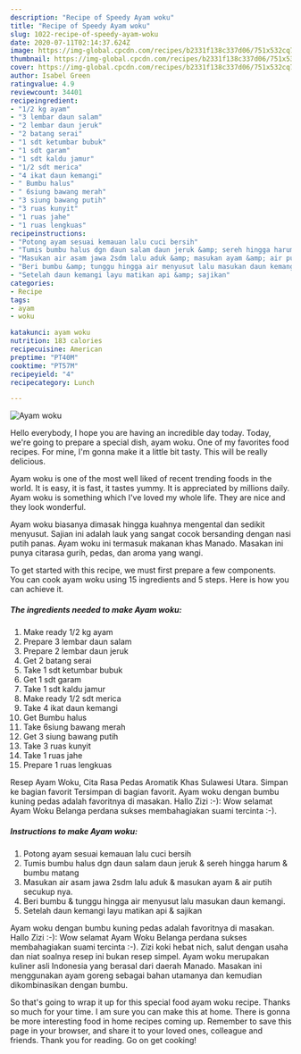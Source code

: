 ```yaml
---
description: "Recipe of Speedy Ayam woku"
title: "Recipe of Speedy Ayam woku"
slug: 1022-recipe-of-speedy-ayam-woku
date: 2020-07-11T02:14:37.624Z
image: https://img-global.cpcdn.com/recipes/b2331f138c337d06/751x532cq70/ayam-woku-foto-resep-utama.jpg
thumbnail: https://img-global.cpcdn.com/recipes/b2331f138c337d06/751x532cq70/ayam-woku-foto-resep-utama.jpg
cover: https://img-global.cpcdn.com/recipes/b2331f138c337d06/751x532cq70/ayam-woku-foto-resep-utama.jpg
author: Isabel Green
ratingvalue: 4.9
reviewcount: 34401
recipeingredient:
- "1/2 kg ayam"
- "3 lembar daun salam"
- "2 lembar daun jeruk"
- "2 batang serai"
- "1 sdt ketumbar bubuk"
- "1 sdt garam"
- "1 sdt kaldu jamur"
- "1/2 sdt merica"
- "4 ikat daun kemangi"
- " Bumbu halus"
- " 6siung bawang merah"
- "3 siung bawang putih"
- "3 ruas kunyit"
- "1 ruas jahe"
- "1 ruas lengkuas"
recipeinstructions:
- "Potong ayam sesuai kemauan lalu cuci bersih"
- "Tumis bumbu halus dgn daun salam daun jeruk &amp; sereh hingga harum &amp; bumbu matang"
- "Masukan air asam jawa 2sdm lalu aduk &amp; masukan ayam &amp; air putih secukup nya."
- "Beri bumbu &amp; tunggu hingga air menyusut lalu masukan daun kemangi."
- "Setelah daun kemangi layu matikan api &amp; sajikan"
categories:
- Recipe
tags:
- ayam
- woku

katakunci: ayam woku 
nutrition: 183 calories
recipecuisine: American
preptime: "PT40M"
cooktime: "PT57M"
recipeyield: "4"
recipecategory: Lunch

---
```



![Ayam woku](https://img-global.cpcdn.com/recipes/b2331f138c337d06/751x532cq70/ayam-woku-foto-resep-utama.jpg)

Hello everybody, I hope you are having an incredible day today. Today, we're going to prepare a special dish, ayam woku. One of my favorites food recipes. For mine, I'm gonna make it a little bit tasty. This will be really delicious.

Ayam woku is one of the most well liked of recent trending foods in the world. It is easy, it is fast, it tastes yummy. It is appreciated by millions daily. Ayam woku is something which I've loved my whole life. They are nice and they look wonderful.

Ayam woku biasanya dimasak hingga kuahnya mengental dan sedikit menyusut. Sajian ini adalah lauk yang sangat cocok bersanding dengan nasi putih panas. Ayam woku ini termasuk makanan khas Manado. Masakan ini punya citarasa gurih, pedas, dan aroma yang wangi.


To get started with this recipe, we must first prepare a few components. You can cook ayam woku using 15 ingredients and 5 steps. Here is how you can achieve it.

<!--inarticleads1-->

##### The ingredients needed to make Ayam woku:

1. Make ready 1/2 kg ayam
1. Prepare 3 lembar daun salam
1. Prepare 2 lembar daun jeruk
1. Get 2 batang serai
1. Take 1 sdt ketumbar bubuk
1. Get 1 sdt garam
1. Take 1 sdt kaldu jamur
1. Make ready 1/2 sdt merica
1. Take 4 ikat daun kemangi
1. Get  Bumbu halus
1. Take  6siung bawang merah
1. Get 3 siung bawang putih
1. Take 3 ruas kunyit
1. Take 1 ruas jahe
1. Prepare 1 ruas lengkuas


Resep Ayam Woku, Cita Rasa Pedas Aromatik Khas Sulawesi Utara. Simpan ke bagian favorit Tersimpan di bagian favorit. Ayam woku dengan bumbu kuning pedas adalah favoritnya di masakan. Hallo Zizi :-): Wow selamat Ayam Woku Belanga perdana sukses membahagiakan suami tercinta :-). 

<!--inarticleads2-->

##### Instructions to make Ayam woku:

1. Potong ayam sesuai kemauan lalu cuci bersih
1. Tumis bumbu halus dgn daun salam daun jeruk &amp; sereh hingga harum &amp; bumbu matang
1. Masukan air asam jawa 2sdm lalu aduk &amp; masukan ayam &amp; air putih secukup nya.
1. Beri bumbu &amp; tunggu hingga air menyusut lalu masukan daun kemangi.
1. Setelah daun kemangi layu matikan api &amp; sajikan


Ayam woku dengan bumbu kuning pedas adalah favoritnya di masakan. Hallo Zizi :-): Wow selamat Ayam Woku Belanga perdana sukses membahagiakan suami tercinta :-). Zizi koki hebat nich, salut dengan usaha dan niat soalnya resep ini bukan resep simpel. Ayam woku merupakan kuliner asli Indonesia yang berasal dari daerah Manado. Masakan ini menggunakan ayam goreng sebagai bahan utamanya dan kemudian dikombinasikan dengan bumbu. 

So that's going to wrap it up for this special food ayam woku recipe. Thanks so much for your time. I am sure you can make this at home. There is gonna be more interesting food in home recipes coming up. Remember to save this page in your browser, and share it to your loved ones, colleague and friends. Thank you for reading. Go on get cooking!
